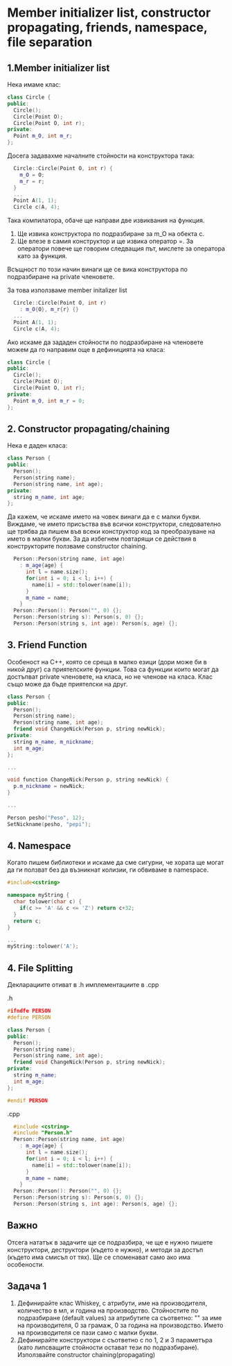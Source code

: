 # Member initializer list, constructor propagating, friends, namespace, file separation

## 1.Member  initializer list
Нека имаме клас:
```c++
class Circle {
public:
  Circle();
  Circle(Point O);
  Circle(Point O, int r);
private:
  Point m_O, int m_r;
};
```
Досега задавахме началните стойности на конструктора така:

```c++
  Circle::Circle(Point O, int r) {
    m_O = O;
    m_r = r;
  }
  ...
  Point A(1, 1);
  Circle c(A, 4);
```

Така компилатора, обаче ще направи две извиквания на функция.

1. Ще извика конструктора по подразбиране за m_O на обекта c.
2. Ще влезе в самия конструктор и ще извика оператор =. За оператори повече ще говорим следващия път, мислете за оператора като за функция.

Всъщност по този начин винаги ще се вика конструктора по подразбиране на private членовете.

За това използваме member initalizer list

```c++
  Circle::Circle(Point O, int r)
    : m_O{O}, m_r{r} {}
  ...
  Point A(1, 1);
  Circle c(A, 4);
```

Ако искаме да зададен стойности по подразбиране на членовете можем да го направим още в дефиницията на класа:

```c++
class Circle {
public:
  Circle();
  Circle(Point O);
  Circle(Point O, int r);
private:
  Point m_O, int m_r = 0;
};
```

## 2. Constructor propagating/chaining

Нека е даден класа:

```c++
class Person {
public:
  Person();
  Person(string name);
  Person(string name, int age);
private:
  string m_name, int age;
};
```
Да кажем, че искаме името на човек винаги да е с малки букви. Виждаме, че името присъства във всички конструктори, следователно ще трябва да пишем във всеки конструктор код за преобразуване на името в малки букви. За да избегнем повтарящи се действия в конструкторите ползваме constructor chaining.

```c++
  Person::Person(string name, int age)
    : m_age{age} {
      int l = name.size();
      for(int i = 0; i < l; i++) {
        name[i] = std::tolower(name[i]);
      }
      m_name = name;
    }
  Person::Person(): Person("", 0) {};
  Person::Person(string s): Person(s, 0) {};
  Person::Person(string s, int age): Person(s, age) {};
```

## 3. Friend Function

Особеност на C++, която се среща в малко езици (дори може би в никой друг) са приятелските функции. Това са функции които могат да достъпват private членовете, на класа, но не членове на класа. Клас също може да бъде приятелски на друг.

```c++
class Person {
public:
  Person();
  Person(string name);
  Person(string name, int age);
  friend void ChangeNick(Person p, string newNick);
private:
  string m_name, m_nickname;
  int m_age;
};

...

void function ChangeNick(Person p, string newNick) {
  p.m_nickname = newNick;
}

...

Person pesho("Peso", 12);
SetNickname(pesho, "pepi");
```
## 4. Namespace
Когато пишем библиотеки и искаме да сме сигурни, че хората ще могат да ги ползват без да възникнат колизии, ги обвиваме в namespace.

```c++
#include<cstring>

namespace myString {
  char tolower(char c) {
    if(c >= 'A' && c <= 'Z') return c+32;
  }
  return c;
}

...
myString::tolower('A');
```
## 4. File Splitting

Декларациите отиват в .h имплементациите в .cpp

.h
```c++
#ifndfe PERSON
#define PERSON

class Person {
public:
  Person();
  Person(string name);
  Person(string name, int age);
  friend void ChangeNick(Person p, string newNick);
private:
  string m_name;
  int m_age;
};

#endif PERSON
```
.cpp

```c++
  #include <cstring>
  #include "Person.h"
  Person::Person(string name, int age)
    : m_age{age} {
      int l = name.size();
      for(int i = 0; i < l; i++) {
        name[i] = std::tolower(name[i]);
      }
      m_name = name;
    }
  Person::Person(): Person("", 0) {};
  Person::Person(string s): Person(s, 0) {};
  Person::Person(string s, int age): Person(s, age) {};
```
## Важно

Oтсега нататък в задачите ще се подразбира, че ще е нужно пишете конструктори, деструктори (където е нужно), и методи за достъп (където има смисъл от тях). Ще се споменават само ако има особености.

## Задача 1

1. Дефинирайте клас Whiskey, с атрибути, име на производителя, количество в мл, и година на производство. Стойностите по подразбиране (default values) за атрибутите са съответно: "" за име на производителя, 0 за грамаж, 0 за година на производство. Името на производителя се пази само с малки букви.
2. Дефинирайте конструктори с съответно с по 1, 2 и 3 параметъра (като липсващите стойности остават тези по подразбиране). Използвайте constructor chaining(propagating)
